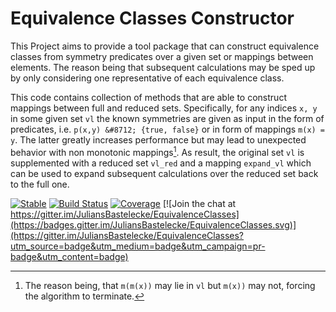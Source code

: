 # Equivalence Classes Constructor
This Project aims to provide a tool package that can construct equivalence classes from symmetry predicates over
a given set or mappings between elements.
The reason being that subsequent calculations may be sped up by only considering one representative of each
equivalence class.

This code contains collection of methods that are able to construct mappings between full and reduced sets. 
Specifically, for any indices `x, y` in some given set `vl` the known symmetries are given as input in the 
form of predicates, i.e. `p(x,y) &#8712; {true, false}` or in form of mappings `m(x) = y`.
The latter greatly increases performance but may lead to unexpected behavior with non monotonic mappings[^1]. 
As result, the original set `vl` is supplemented with a reduced set `vl_red` and a mapping `expand_vl` which
can be used to expand subsequent calculations over the reduced set back to the full one.


[![Stable](https://img.shields.io/badge/docs-stable-blue.svg)](https://Atomtomate.github.io/EquivalenceClassesConstructor.jl/stable)
[![Build Status](https://github.com/Atomtomate/EquivalenceClassesConstructor.jl/workflows/CI/badge.svg)](https://github.com/Atomtomate/EquivalenceClassesConstructor.jl/actions)
[![Coverage](https://codecov.io/gh/Atomtomate/EquivalenceClassesConstructor.jl/branch/main/graph/badge.svg)](https://codecov.io/gh/Atomtomate/EquivalenceClassesConstructor.jl) [![Join the chat at https://gitter.im/JuliansBastelecke/EquivalenceClasses](https://badges.gitter.im/JuliansBastelecke/EquivalenceClasses.svg)](https://gitter.im/JuliansBastelecke/EquivalenceClasses?utm_source=badge&utm_medium=badge&utm_campaign=pr-badge&utm_content=badge)


[^1]: The reason being, that `m(m(x))` may lie in `vl` but `m(x))` may not, forcing the algorithm to terminate.
